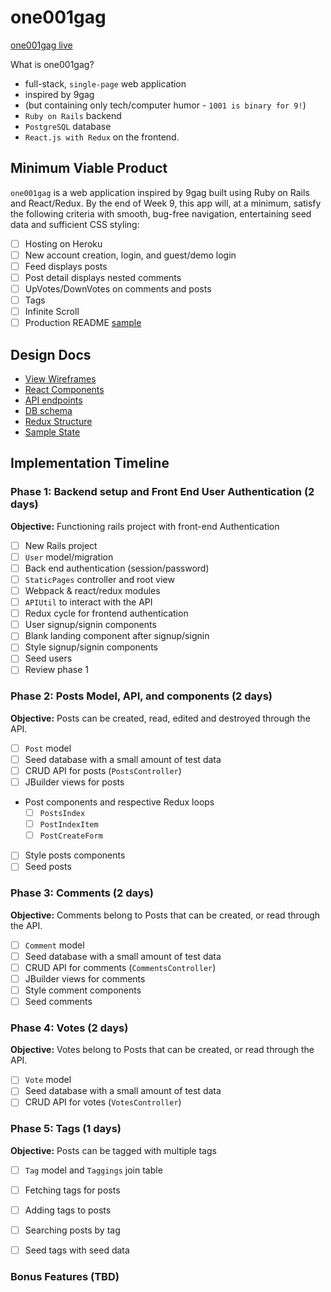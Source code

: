 # one001gag

[one001gag live][heroku]

[heroku]: http://www.9gag.com

What is one001gag?
 - full-stack, `single-page` web application
 - inspired by 9gag
 - (but containing only tech/computer humor - `1001 is binary for 9!`)
 - `Ruby on Rails` backend
 - `PostgreSQL` database
 - `React.js with Redux` on the frontend.  


## Minimum Viable Product

`one001gag` is a web application inspired by 9gag built using Ruby on Rails and React/Redux.  By the end of Week 9, this app will, at a minimum, satisfy the following criteria with smooth, bug-free navigation, entertaining seed data and sufficient CSS styling:

- [ ] Hosting on Heroku
- [ ] New account creation, login, and guest/demo login
- [ ] Feed displays posts
- [ ] Post detail displays nested comments
- [ ] UpVotes/DownVotes on comments and posts
- [ ] Tags
- [ ] Infinite Scroll
- [ ] Production README [sample](docs/production_readme.md)

## Design Docs
* [View Wireframes][wireframes]
* [React Components][components]
* [API endpoints][api-endpoints]
* [DB schema][schema]
* [Redux Structure][redux-structure]
* [Sample State][sample-state]

[wireframes]: docs/wireframes.md
[components]: docs/components.md
[redux-structure]: docs/redux-structure.md
[sample-state]: docs/sample-state.md
[api-endpoints]: docs/api-endpoints.md
[schema]: docs/schema.md
[redux-structure]: docs/redux-structure.md
[sample-state]: docs/sample-state.md

## Implementation Timeline

### Phase 1: Backend setup and Front End User Authentication (2 days)

**Objective:** Functioning rails project with front-end Authentication

- [ ] New Rails project
- [ ] `User` model/migration
- [ ] Back end authentication (session/password)
- [ ] `StaticPages` controller and root view
- [ ] Webpack & react/redux modules
- [ ] `APIUtil` to interact with the API
- [ ] Redux cycle for frontend authentication
- [ ] User signup/signin components
- [ ] Blank landing component after signup/signin
- [ ] Style signup/signin components
- [ ] Seed users
- [ ] Review phase 1

### Phase 2: Posts Model, API, and components (2 days)

**Objective:** Posts can be created, read, edited and destroyed through
the API.

- [ ] `Post` model
- [ ] Seed database with a small amount of test data
- [ ] CRUD API for posts (`PostsController`)
- [ ] JBuilder views for posts
- Post components and respective Redux loops
  - [ ] `PostsIndex`
  - [ ] `PostIndexItem`
  - [ ] `PostCreateForm`
- [ ] Style posts components
- [ ] Seed posts

### Phase 3: Comments (2 days)

**Objective:** Comments belong to Posts that can be created, or read through the API.

- [ ] `Comment` model
- [ ] Seed database with a small amount of test data
- [ ] CRUD API for comments (`CommentsController`)
- [ ] JBuilder views for comments
- [ ] Style comment components
- [ ] Seed comments

### Phase 4: Votes (2 days)

**Objective:** Votes belong to Posts that can be created, or read through the API.

- [ ] `Vote` model
- [ ] Seed database with a small amount of test data
- [ ] CRUD API for votes (`VotesController`)

### Phase 5: Tags (1 days)

**Objective:** Posts can be tagged with multiple tags

- [ ] `Tag` model and `Taggings` join table
- [ ] Fetching tags for posts
- [ ] Adding tags to posts
- [ ] Searching posts by tag
- [ ] Seed tags with seed data


### Bonus Features (TBD)

